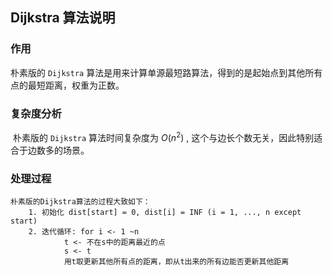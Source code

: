 ## Dijkstra 算法说明

### 作用

朴素版的 `Dijkstra` 算法是用来计算单源最短路算法，得到的是起始点到其他所有点的最短距离，权重为正数。

### 复杂度分析

​	朴素版的 `Dijkstra` 算法时间复杂度为 $O(n^2)$ , 这个与边长个数无关，因此特别适合于边数多的场景。

### 处理过程

    朴素版的Dijkstra算法的过程大致如下：
        1. 初始化 dist[start] = 0, dist[i] = INF (i = 1, ..., n except start)
        2. 迭代循环: for i <- 1 ~n
                t <- 不在s中的距离最近的点
                s <- t
                用t取更新其他所有点的距离，即从t出来的所有边能否更新其他距离




